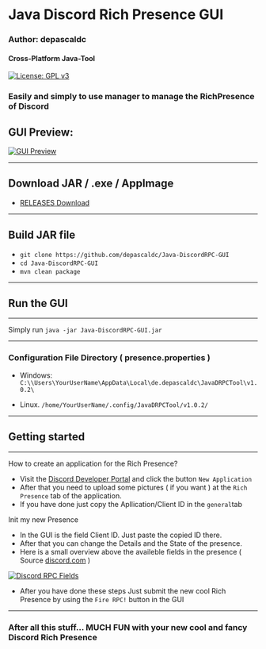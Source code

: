 # Java Discord Rich Presence GUI

### Author: depascaldc

#### Cross-Platform Java-Tool

[![License: GPL v3](https://img.shields.io/badge/License-GPL%20v3-blue.svg)](LICENSE)


### Easily and simply to use manager to manage the RichPresence of Discord

## GUI Preview:
[![GUI Preview](https://depascaldc.xyz/media/java_discord_richpresence_tool_preview.png)](https://depascaldc.xyz)

---

## Download JAR / .exe / AppImage
- [RELEASES Download](https://github.com/depascaldc/Java-DiscordRPC-GUI/releases/)

---
## Build JAR file
- `git clone https://github.com/depascaldc/Java-DiscordRPC-GUI`
- `cd Java-DiscordRPC-GUI`
- `mvn clean package`

---

## Run the GUI
---

Simply run `java -jar Java-DiscordRPC-GUI.jar`

---


### Configuration File Directory ( presence.properties ) 

- Windows: `C:\\Users\YourUserName\AppData\Local\de.depascaldc\JavaDRPCTool\v1.0.2\`

- Linux. `/home/YourUserName/.config/JavaDRPCTool/v1.0.2/`

---

## Getting started
-------------
How to create an application for the Rich Presence?
- Visit the [Discord Developer Portal](https://discord.com/developers) and click the button `New Application`
- After that you need to upload some pictures ( if you want ) at the `Rich Presence` tab of the application.
- If you have done just copy the Apllication/Client ID in the `general`tab

Init my new Presence
- In the GUI is the field Client ID. Just paste the copied ID there.
- After that you can change the Details and the State of the presence.
- Here is a small overview above the availeble fields in the presence ( Source [discord.com](https://discord.com/developers/docs/rich-presence/how-to) )

[![Discord RPC Fields](https://discord.com/assets/43bef54c8aee2bc0fd1c717d5f8ae28a.png)](https://discord.com/assets/43bef54c8aee2bc0fd1c717d5f8ae28a.png)


- After you have done these steps Just submit the new cool Rich Presence by using the `Fire RPC!` button in the GUI

-------------


### After all this stuff... MUCH FUN with your new cool and fancy Discord Rich Presence








